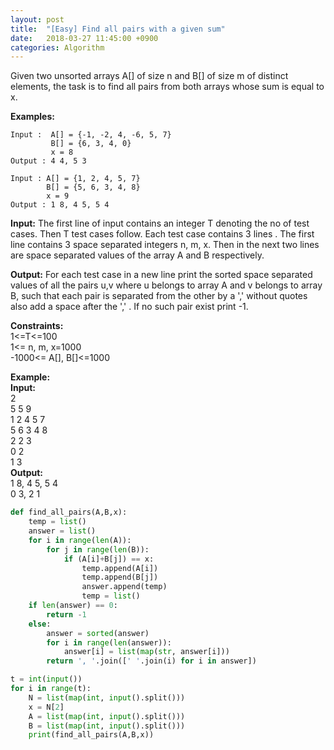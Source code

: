 ```yaml
---
layout: post
title:  "[Easy] Find all pairs with a given sum"
date:   2018-03-27 11:45:00 +0900
categories: Algorithm
---
```


Given two unsorted arrays A[] of size n and B[] of size m of distinct elements, the task is to find all pairs from both arrays whose sum is equal to x.

**Examples:**

```
Input :  A[] = {-1, -2, 4, -6, 5, 7}
         B[] = {6, 3, 4, 0}  
         x = 8  
Output : 4 4, 5 3  

Input : A[] = {1, 2, 4, 5, 7} 
        B[] = {5, 6, 3, 4, 8}  
        x = 9 
Output : 1 8, 4 5, 5 4
```

**Input:**
The first line of input contains an integer T denoting the no of test cases. Then T test cases follow. Each test case contains 3 lines . The first line contains 3 space separated integers n, m, x. Then in the next two lines are space separated values of the array A and B respectively.

**Output:**
For each test case in a new line print the sorted space separated values of all the pairs u,v where u belongs to array A and v belongs to array B, such that each pair is separated from the other by a ',' without quotes also add a space after the ',' . If no such pair exist print -1.

**Constraints:**  
1<=T<=100  
1<= n, m, x=1000  
-1000<= A[], B[]<=1000  

**Example:**  
**Input:**  
2  
5 5 9  
1 2 4 5 7  
5 6 3 4 8  
2 2 3  
0 2  
1 3  
**Output:**  
1 8, 4 5, 5 4  
0 3, 2 1  

```python
def find_all_pairs(A,B,x):
    temp = list()
    answer = list()
    for i in range(len(A)):
        for j in range(len(B)):
            if (A[i]+B[j]) == x:
                temp.append(A[i])
                temp.append(B[j])
                answer.append(temp)
                temp = list()
    if len(answer) == 0:
        return -1
    else:
        answer = sorted(answer)
        for i in range(len(answer)):
            answer[i] = list(map(str, answer[i]))
        return ', '.join([' '.join(i) for i in answer])

t = int(input())
for i in range(t):
    N = list(map(int, input().split()))
    x = N[2]
    A = list(map(int, input().split()))
    B = list(map(int, input().split()))
    print(find_all_pairs(A,B,x))
```
